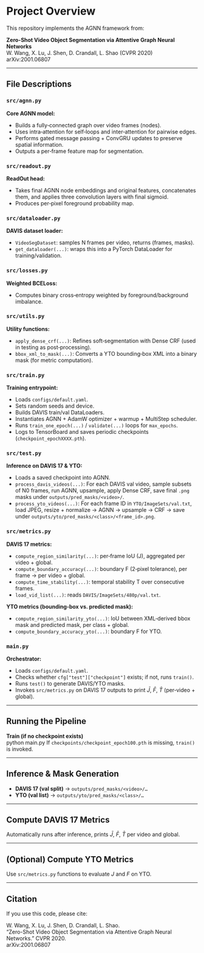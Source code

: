 # Project Overview
This repository implements the AGNN framework from:

**Zero-Shot Video Object Segmentation via Attentive Graph Neural Networks**  
W. Wang, X. Lu, J. Shen, D. Crandall, L. Shao (CVPR 2020)  
arXiv:2001.06807

---

## File Descriptions

### `src/agnn.py`
**Core AGNN model:**
- Builds a fully‐connected graph over video frames (nodes).
- Uses intra‐attention for self‐loops and inter‐attention for pairwise edges.
- Performs gated message passing + ConvGRU updates to preserve spatial information.
- Outputs a per‐frame feature map for segmentation.

### `src/readout.py`
**ReadOut head:**
- Takes final AGNN node embeddings and original features, concatenates them, and applies three convolution layers with final sigmoid.
- Produces per‐pixel foreground probability map.

### `src/dataloader.py`
**DAVIS dataset loader:**
- `VideoSegDataset`: samples N frames per video, returns (frames, masks).
- `get_dataloader(...)`: wraps this into a PyTorch DataLoader for training/validation.

### `src/losses.py`
**Weighted BCELoss:**
- Computes binary cross‐entropy weighted by foreground/background imbalance.

### `src/utils.py`
**Utility functions:**
- `apply_dense_crf(...)`: Refines soft‐segmentation with Dense CRF (used in testing as post‐processing).
- `bbox_xml_to_mask(...)`: Converts a YTO bounding‐box XML into a binary mask (for metric computation).

### `src/train.py`
**Training entrypoint:**
- Loads `configs/default.yaml`.
- Sets random seeds and device.
- Builds DAVIS train/val DataLoaders.
- Instantiates AGNN + AdamW optimizer + warmup + MultiStep scheduler.
- Runs `train_one_epoch(...)` / `validate(...)` loops for `max_epochs`.
- Logs to TensorBoard and saves periodic checkpoints (`checkpoint_epochXXXX.pth`).

### `src/test.py`
**Inference on DAVIS 17 & YTO:**
- Loads a saved checkpoint into AGNN.
- `process_davis_videos(...)`: For each DAVIS val video, sample subsets of N0 frames, run AGNN, upsample, apply Dense CRF, save final `.png` masks under `outputs/pred_masks/<video>/`.
- `process_yto_videos(...)`: For each frame ID in `YTO/ImageSets/val.txt`, load JPEG, resize + normalize → AGNN → upsample → CRF → save under `outputs/yto/pred_masks/<class>/<frame_id>.png`.

### `src/metrics.py`
**DAVIS 17 metrics:**
- `compute_region_similarity(...)`: per‐frame IoU (J), aggregated per video + global.
- `compute_boundary_accuracy(...)`: boundary F (2‐pixel tolerance), per frame → per video + global.
- `compute_time_stability(...)`: temporal stability T over consecutive frames.
- `load_vid_list(...)`: reads `DAVIS/ImageSets/480p/val.txt`.

**YTO metrics (bounding‐box vs. predicted mask):**
- `compute_region_similarity_yto(...)`: IoU between XML‐derived bbox mask and predicted mask, per class + global.
- `compute_boundary_accuracy_yto(...)`: boundary F for YTO.

### `main.py`
**Orchestrator:**
- Loads `configs/default.yaml`.
- Checks whether `cfg["test"]["checkpoint"]` exists; if not, runs `train()`.
- Runs `test()` to generate DAVIS/YTO masks.
- Invokes `src/metrics.py` on DAVIS 17 outputs to print $\bar{J}$, $\bar{F}$, $\bar{T}$ (per‐video + global).

---

## Running the Pipeline

**Train (if no checkpoint exists)**  
python main.py
If `checkpoints/checkpoint_epoch100.pth` is missing, `train()` is invoked.

---

## Inference & Mask Generation

- **DAVIS 17 (val split)** → `outputs/pred_masks/<video>/…`
- **YTO (val list)** → `outputs/yto/pred_masks/<class>/…`

---

## Compute DAVIS 17 Metrics
Automatically runs after inference, prints $\bar{J}$, $\bar{F}$, $\bar{T}$ per video and global.

---

## (Optional) Compute YTO Metrics
Use `src/metrics.py` functions to evaluate $J$ and $F$ on YTO.

---

## Citation
If you use this code, please cite:

W. Wang, X. Lu, J. Shen, D. Crandall, L. Shao.  
“Zero-Shot Video Object Segmentation via Attentive Graph Neural Networks.” CVPR 2020.  
arXiv:2001.06807
